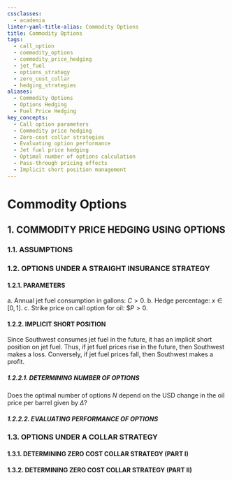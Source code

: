 ```yaml
---
cssclasses:
  - academia
linter-yaml-title-alias: Commodity Options
title: Commodity Options
tags:
  - call_option
  - commodity_options
  - commodity_price_hedging
  - jet_fuel
  - options_strategy
  - zero_cost_collar
  - hedging_strategies
aliases:
  - Commodity Options
  - Options Hedging
  - Fuel Price Hedging
key_concepts:
  - Call option parameters
  - Commodity price hedging
  - Zero-cost collar strategies
  - Evaluating option performance
  - Jet fuel price hedging
  - Optimal number of options calculation
  - Pass-through pricing effects
  - Implicit short position management
---
```


# Commodity Options
## 1. COMMODITY PRICE HEDGING USING OPTIONS

### 1.1. ASSUMPTIONS

[^1]: Date at which option can be exercised versus date at which commodity is needed.
[^2]: Pass through of change in oil price to a change in jet fuel price.
[^3]: Rate of conversion between 1 barrel of oil and 1 barrel of jet fuel.

### 1.2. OPTIONS UNDER A STRAIGHT INSURANCE STRATEGY

#### 1.2.1. PARAMETERS

a. Annual jet fuel consumption in gallons: $C > 0$.
b. Hedge percentage: $x \in [0,1]$.
c. Strike price on call option for oil: $\$P > 0$.

#### 1.2.2. IMPLICIT SHORT POSITION

Since Southwest consumes jet fuel in the future, it has an implicit short position on jet fuel. Thus, if jet fuel prices rise in the future, then Southwest makes a loss. Conversely, if jet fuel prices fall, then Southwest makes a profit.

##### 1.2.2.1. DETERMINING NUMBER OF OPTIONS

[^1]: Compute hedge jet fuel quantity in barrels for Q1 in 2008.
   $$H(C, x) = C \cdot \frac{1}{4} \cdot x \cdot \frac{1}{42}$$

[^2]: Takeaway: If the oil price per barrel rises increases by $\Delta$ between December 31, 2007, and March 31, 2008, then Southwest makes a loss of $\$\Delta$ on each barrel that is hedged. Given a hedge position comprising $H(C, x)$ barrels, Southwest makes a loss of $H(C, x) \cdot \Delta$.

[^3]: The role of options: Options provide a hedge against changes in the oil price per barrel.

[^4]: Payoff from option: Given a call option on oil with a strike price $P$, if the oil price per barrel rises to $(P + \Delta)$, then each option yields a profit of $\$1,000 \cdot \Delta$ since each option trades on one lot of 1,000 oil barrels. What is the profit from the call option if the oil price per barrel falls to $(P - \Delta)$?

[^5]: Optimal number of options: The optimal number of options is that which, if the oil price per barrel rises by 1 USD between December 31, 2007, and March 31, 2008, then Southwest will make a profit of 1 USD on each barrel that is hedged.
   $$N \cdot 1000 \cdot \Delta\text{ Profit on Option} = H(C, x) \cdot \Delta\text{ Loss from Implicit Short Position}$$

Does the optimal number of options $N$ depend on the USD change in the oil price per barrel given by $\Delta$?

[^6]: Relaxing pass-through price assumption: Suppose a $\$\Delta$ change in the oil price per barrel induces a $y \cdot \Delta$ change in the jet fuel price per barrel, where $y > 1$. The optimal number of options satisfies the following equation:
   $$N \cdot 1000 \cdot \Delta = H \cdot y \cdot \Delta$$

##### 1.2.2.2. EVALUATING PERFORMANCE OF OPTIONS

[^1]: Suppose a $\Delta$ change in the oil price per barrel induces a $y \cdot\Delta$ change in the jet fuel price per barrel, where $y > 1$. Suppose one purchases options assuming the pass-through is one-for-one. What is the expected profit or loss from this strategy?

[^2]: Number options assuming one-for-one pass-through:
   $$N^{(1)} = \frac{H(C, x)}{1000}$$

[^3]: Number of options assuming actual pass-through. Note that $N^{(2)} > N^{(1)}$ since $y > 1$:
   $$N^{(2)} = \frac{H(C, x) \cdot y}{1000}$$

[^4]: Given the implicit short position, the expected loss on each barrel that is hedged from a $\$\Delta$ change in the oil price per barrel is $H(C, x) \cdot y \cdot \Delta$. Are the number of options $N^{(1)}$ sufficient to offset this loss?

### 1.3. OPTIONS UNDER A COLLAR STRATEGY

#### 1.3.1. DETERMINING ZERO COST COLLAR STRATEGY (PART I)

[^1]: Positions: A collar strategy requires selling a put option (short) to finance buying a call option (long).

[^2]: Zero-cost: Let $c(P) > 0$ denote option price as a function of the strike price. Given a target strike price $P_c > 0$ for the call option, the optimal choice of the strike price $P_p > 0$ is that which yields a zero net payoff:
   $$c(P_p) - c(P_c) = 0$$

#### 1.3.2. DETERMINING ZERO COST COLLAR STRATEGY (PART II)

[^1]: Suppose instead one chooses a strike price for the put option. To satisfy the zero-cost at inception, one must determine the number of put options that satisfies zero-cost.

[^2]: Recall the number of call options that exactly offsets the loss from the implicit short position:
   $$N_c \cdot 1000 \cdot \Delta\text{ Profit on Call Option} = H(C, x) \cdot \Delta\text{ Loss from Implicit Short Position}$$

[^3]: Given a strike price $P_c$ for the call option and a strike price $P_p$ for the put option, determine the number of put options $N_p$:
   $$N_c \cdot P_c = N_p \cdot P_p$$
